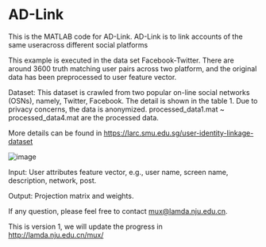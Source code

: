 # AD-Link
This is the MATLAB code for AD-Link. AD-Link is to link accounts of the same useracross different social platforms

This example is executed in the data set Facebook-Twitter. There are around 3600 truth matching user pairs across two platform, and the original data has been preprocessed to user feature vector.

Dataset: This dataset is crawled from two popular on-line social networks (OSNs), namely, Twitter, Facebook. The detail is shown in the table 1. Due to privacy concerns, the data is anonymized. processed_data1.mat ~ processed_data4.mat are the processed data.

More details can be found in  https://larc.smu.edu.sg/user-identity-linkage-dataset

![image](https://raw.githubusercontent.com/SwissDM52/AD-Link/master/20180228104845.jpg)

Input: User attributes feature vector, e.g., user name, screen name, description, network, post. 

Output: Projection matrix and weights.

If any question, please feel free to contact mux@lamda.nju.edu.cn.

This is version 1, we will update the progress in http://lamda.nju.edu.cn/mux/ 
